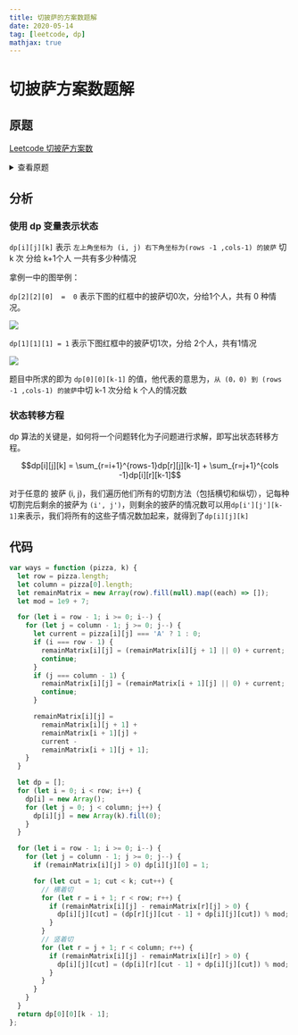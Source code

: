```yaml
---
title: 切披萨的方案数题解
date: 2020-05-14
tag: [leetcode, dp]
mathjax: true
---
```


# 切披萨方案数题解

## 原题

[Leetcode 切披萨方案数](https://leetcode-cn.com/problems/number-of-ways-of-cutting-a-pizza/)

<details>
  <summary>查看原题</summary>

  给你一个 rows x cols 大小的矩形披萨和一个整数 k ，矩形包含两种字符： 'A' （表示苹果）和 '.' （表示空白格子）。你需要切披萨 k-1 次，得到 k 块披萨并送给别人。

  切披萨的每一刀，先要选择是向垂直还是水平方向切，再在矩形的边界上选一个切的位置，将披萨一分为二。如果垂直地切披萨，那么需要把左边的部分送给一个人，如果水平地切，那么需要把上面的部分送给一个人。在切完最后一刀后，需要把剩下来的一块送给最后一个人。

请你返回确保每一块披萨包含 至少 一个苹果的切披萨方案数。由于答案可能是个很大的数字，请你返回它对 10^9 + 7 取余的结果。

示例 1：

![](https://images.pandaomeng.com/20200514094825.png)

```
输入：pizza = ["A..","AAA","..."], k = 3
输出：3 
解释：上图展示了三种切披萨的方案。注意每一块披萨都至少包含一个苹果。
```

示例 2：

```
输入：pizza = ["A..","AA.","..."], k = 3
输出：1
```

示例 3：

```
输入：pizza = ["A..","A..","..."], k = 1
输出：1
```

提示：

```
1 <= rows, cols <= 50
rows == pizza.length
cols == pizza[i].length
1 <= k <= 10
pizza 只包含字符 'A' 和 '.' 。
```

</details>


## 分析

### 使用 dp 变量表示状态

`dp[i][j][k]` 表示 `左上角坐标为 (i, j) 右下角坐标为(rows -1 ,cols-1) 的披萨` 切 k 次 分给 k+1个人 一共有多少种情况

拿例一中的图举例：

`dp[2][2][0]  =  0` 表示下图的红框中的披萨切0次，分给1个人，共有 0 种情况。

![](https://images.pandaomeng.com/20200514113839.png)

`dp[1][1][1] = 1` 表示下图红框中的披萨切1次，分给 2个人，共有1情况

![](https://images.pandaomeng.com/20200514113947.png)

题目中所求的即为 `dp[0][0][k-1]` 的值，他代表的意思为，`从 (0，0) 到 (rows -1 ,cols-1) 的披萨`中切 k-1 次分给 k 个人的情况数 

### 状态转移方程

dp 算法的关键是，如何将一个问题转化为子问题进行求解，即写出状态转移方程。

$$dp[i][j][k] = \sum_{r=i+1}^{rows-1}dp[r][j][k-1] + \sum_{r=j+1}^{cols -1}dp[i][r][k-1]$$

对于任意的 披萨 (i, j)，我们遍历他们所有的切割方法（包括横切和纵切），记每种切割完后剩余的披萨为 `(i', j')`，则剩余的披萨的情况数可以用`dp[i'][j'][k-1]`来表示，我们将所有的这些子情况数加起来，就得到了`dp[i][j][k]`

## 代码

```javascript
var ways = function (pizza, k) {
  let row = pizza.length;
  let column = pizza[0].length;
  let remainMatrix = new Array(row).fill(null).map((each) => []);
  let mod = 1e9 + 7;

  for (let i = row - 1; i >= 0; i--) {
    for (let j = column - 1; j >= 0; j--) {
      let current = pizza[i][j] === 'A' ? 1 : 0;
      if (i === row - 1) {
        remainMatrix[i][j] = (remainMatrix[i][j + 1] || 0) + current;
        continue;
      }
      if (j === column - 1) {
        remainMatrix[i][j] = (remainMatrix[i + 1][j] || 0) + current;
        continue;
      }

      remainMatrix[i][j] =
        remainMatrix[i][j + 1] +
        remainMatrix[i + 1][j] +
        current -
        remainMatrix[i + 1][j + 1];
    }
  }

  let dp = [];
  for (let i = 0; i < row; i++) {
    dp[i] = new Array();
    for (let j = 0; j < column; j++) {
      dp[i][j] = new Array(k).fill(0);
    }
  }

  for (let i = row - 1; i >= 0; i--) {
    for (let j = column - 1; j >= 0; j--) {
      if (remainMatrix[i][j] > 0) dp[i][j][0] = 1;

      for (let cut = 1; cut < k; cut++) {
        // 横着切
        for (let r = i + 1; r < row; r++) {
          if (remainMatrix[i][j] - remainMatrix[r][j] > 0) {
            dp[i][j][cut] = (dp[r][j][cut - 1] + dp[i][j][cut]) % mod;
          }
        }
        // 竖着切
        for (let r = j + 1; r < column; r++) {
          if (remainMatrix[i][j] - remainMatrix[i][r] > 0) {
            dp[i][j][cut] = (dp[i][r][cut - 1] + dp[i][j][cut]) % mod;
          }
        }
      }
    }
  }
  return dp[0][0][k - 1];
};
```

